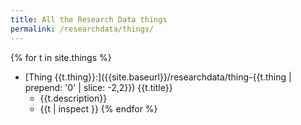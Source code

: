 ```yaml
---
title: All the Research Data things
permalink: /researchdata/things/
---
```


{% for t in site.things %}
- [Thing {{t.thing}}:]({{site.baseurl}}/researchdata/thing-{{t.thing | prepend: '0' | slice: -2,2}}) {{t.title}}
  - {{t.description}}
  - {{t | inspect }} 
{% endfor %}
